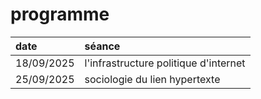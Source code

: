 <h1 id="header-1">programme</h1>

<table>
  <thead>
    <tr>
      <th style="text-align: left">date</th>
      <th style="text-align: left">séance</th>
    </tr>
  </thead>
  <tbody>
    <tr>
      <td style="text-align: left">18/09/2025</td>
      <td style="text-align: left">l'infrastructure politique d'internet</td>
    </tr>
    <tr>
      <td style="text-align: left">25/09/2025</td>
      <td style="text-align: left">sociologie du lien hypertexte</td>
    </tr>
  </tbody>
</table>

